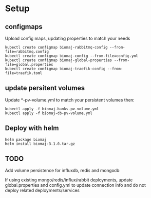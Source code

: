 # Setup

## configmaps

Upload config maps, updating properties to match your needs

    kubectl create configmap biomaj-rabbitmq-config --from-file=rabbitmq.config
    kubectl create configmap biomaj-config --from-file=config.yml
    kubectl create configmap biomaj-global-properties --from-file=global.properties
    kubectl create configmap biomaj-traefik-config --from-file=traefik.toml

## update persitent volumes

Update *-pv-volume.yml to match your persistent volumes then:

    kubectl apply -f biomaj-banks-pv-volume.yml
    kubectl apply -f biomaj-db-pv-volume.yml

## Deploy with helm

    helm package biomaj
    helm install biomaj-3.1.0.tar.gz

## TODO

Add volume persistence for influxdb, redis and mongodb

If using existing mongo/redis/influx/rabbit deployments, update global.properties and config.yml to update connection info and do not deploy related deployments/services
